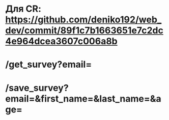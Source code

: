 # Для CR: https://github.com/deniko192/web_dev/commit/89f1c7b1663651e7c2dc4e964dcea3607c006a8b

# /get_survey?email=
# /save_survey?email=&first_name=&last_name=&age=

